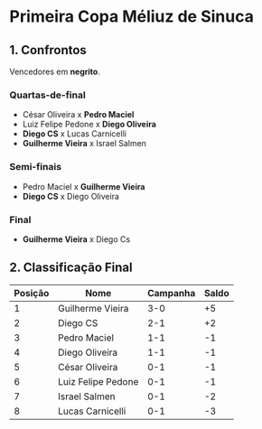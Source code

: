 # Primeira Copa Méliuz de Sinuca

## 1. Confrontos

Vencedores em **negrito**.

### Quartas-de-final

- César Oliveira x **Pedro Maciel**
- Luiz Felipe Pedone x **Diego Oliveira**
- **Diego CS** x Lucas Carnicelli
- **Guilherme Vieira** x Israel Salmen

### Semi-finais

- Pedro Maciel x **Guilherme Vieira**
- **Diego CS** x Diego Oliveira

### Final

- **Guilherme Vieira** x Diego Cs


## 2. Classificação Final

Posição       | Nome | Campanha | Saldo
------- | ---- | --------- | -----
1       | Guilherme Vieira     | 3-0 | +5
2       | Diego CS             | 2-1 | +2
3       | Pedro Maciel         | 1-1 | -1
4       | Diego Oliveira       | 1-1 | -1
5       | César Oliveira       | 0-1 | -1
6       | Luiz Felipe Pedone   | 0-1 | -1
7       | Israel Salmen        | 0-1 | -2
8       | Lucas Carnicelli     | 0-1 | -3
